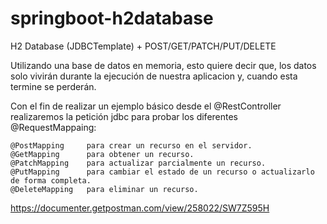 # springboot-h2database
H2 Database (JDBCTemplate) + POST/GET/PATCH/PUT/DELETE

Utilizando una base de datos en memoria, esto quiere decir que,
los datos solo vivirán durante la ejecución de nuestra aplicacion y,
cuando esta termine se perderán.

Con el fin de realizar un ejemplo básico desde el @RestController realizaremos 
la petición jdbc para probar los diferentes @RequestMappaing: 


    @PostMapping     para crear un recurso en el servidor.
    @GetMapping      para obtener un recurso.
    @PatchMapping    para actualizar parcialmente un recurso.
    @PutMapping      para cambiar el estado de un recurso o actualizarlo de forma completa.
    @DeleteMapping   para eliminar un recurso.

       
https://documenter.getpostman.com/view/258022/SW7Z595H
